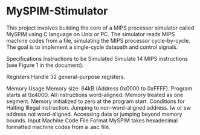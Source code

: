 # MySPIM-Stimulator

This project involves building the core of a MIPS processor simulator called MySPIM using C language on Unix or PC. The simulator reads MIPS machine codes from a file, simulating the MIPS processor cycle-by-cycle. The goal is to implement a single-cycle datapath and control signals.

Specifications
Instructions to be Simulated
Simulate 14 MIPS instructions (see Figure 1 in the document).

Registers
Handle 32 general-purpose registers.

Memory Usage
Memory size: 64kB (Address 0x0000 to 0xFFFF).
Program starts at 0x4000.
All instructions word-aligned.
Memory treated as one segment.
Memory initialized to zero at the program start.
Conditions for Halting
Illegal instruction.
Jumping to non-word-aligned address.
lw or sw address not word-aligned.
Accessing data or jumping beyond memory bounds.
Input Machine Code File Format
MySPIM takes hexadecimal formatted machine codes from a .asc file.
